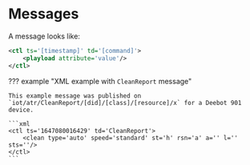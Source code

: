 # Messages

A message looks like:

```xml
<ctl ts='[timestamp]' td='[command]'>
    <playload attribute='value'/>
</ctl>
```

??? example "XML example with `CleanReport` message"

    This example message was published on `iot/atr/CleanReport/[did]/[class]/[resource]/x` for a Deebot 901 device.

    ```xml
    <ctl ts='1647080016429' td='CleanReport'>
        <clean type='auto' speed='standard' st='h' rsn='a' a='' l='' sts=''/>
    </ctl>
    ```
